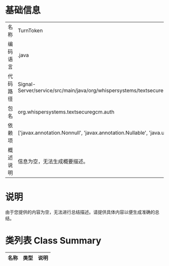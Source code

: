 # 基础信息

|      |      |
|------|------|
| 名称 | TurnToken |
| 编码语言 | .java |
| 代码路径 | Signal-Server/service/src/main/java/org/whispersystems/textsecuregcm/auth/TurnToken.java |
| 包名 | org.whispersystems.textsecuregcm.auth |
| 依赖项 | ['javax.annotation.Nonnull', 'javax.annotation.Nullable', 'java.util.List'] |
| 概述说明 | 信息为空，无法生成概要描述。 |

# 说明

由于您提供的内容为空，无法进行总结描述。请提供具体内容以便生成准确的总结。

# 类列表 Class Summary

| 名称   | 类型  | 说明 |
|-------|------|-------------|




